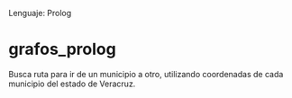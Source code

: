 Lenguaje: Prolog
# grafos_prolog
Busca ruta para ir de un municipio a otro, utilizando coordenadas de cada municipio del estado de Veracruz.
